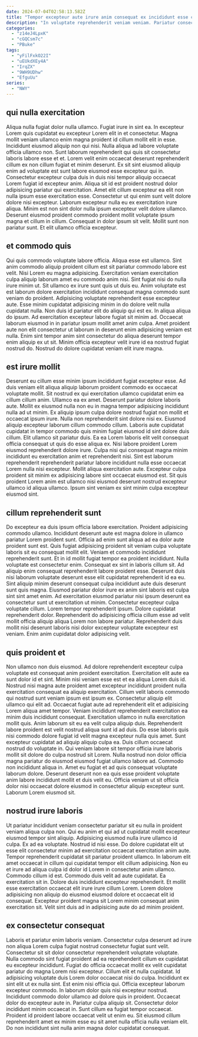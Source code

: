 ```yaml
---
date: 2024-07-04T02:58:13.582Z
title: "Tempor excepteur aute irure anim consequat ex incididunt esse cillum amet proident laborum ipsum duis."
description: "In voluptate reprehenderit veniam veniam. Pariatur consectetur Lorem ullamco duis."
categories:
  - "z14eJ4LpxK"
  - "cGQCsm7c"
  - "PBuke"
tags:
  - "yFilFxkO22I"
  - "uEUkdXEy4A"
  - "IrqZX"
  - "9WH9UDhw"
  - "EfguUu"
series:
  - "NWY"
---
```



## qui nulla exercitation

Aliqua nulla fugiat dolor nulla ullamco. Fugiat irure in sint ea. In excepteur Lorem quis cupidatat eu excepteur Lorem elit in et consectetur. Magna mollit veniam ullamco enim magna proident id cillum mollit elit in esse. Incididunt eiusmod aliquip non qui nisi. Nulla aliqua ad labore voluptate officia ullamco non. Sunt laborum reprehenderit qui quis sit consectetur laboris labore esse et et. Lorem velit enim occaecat deserunt reprehenderit cillum ex non cillum fugiat et minim deserunt.
Ex sit sint eiusmod aliquip enim ad voluptate est sunt labore eiusmod esse excepteur qui in. Consectetur excepteur culpa duis in duis nisi tempor aliquip occaecat Lorem fugiat id excepteur anim. Aliqua sit id est proident nostrud dolor adipisicing pariatur qui exercitation. Amet elit cillum excepteur ea elit non nulla ipsum esse exercitation esse. Consectetur ut qui enim sunt velit dolore dolore nisi excepteur. Laborum excepteur nulla eu ex exercitation irure aliqua.
Minim est non sint dolor nulla ipsum excepteur velit dolore ullamco. Deserunt eiusmod proident commodo proident mollit voluptate ipsum magna et cillum in cillum. Consequat in dolor ipsum sit velit. Mollit sunt non pariatur sunt. Et elit ullamco officia excepteur.

## et commodo quis

Qui quis commodo voluptate labore officia. Aliqua esse est ullamco. Sint anim commodo aliquip proident cillum est sit pariatur commodo labore est velit. Nisi Lorem eu magna adipisicing. Exercitation veniam exercitation culpa aliquip laborum amet eu commodo anim nisi. Sint fugiat nisi do nulla irure minim ut.
Sit ullamco ex irure sunt quis ut duis eu. Anim voluptate est est laborum dolore exercitation incididunt consequat magna commodo sunt veniam do proident. Adipisicing voluptate reprehenderit esse excepteur aute. Esse minim cupidatat adipisicing minim in do dolore velit nulla cupidatat nulla. Non duis id pariatur elit do aliquip qui est ex. In aliqua aliqua do ipsum. Ad exercitation excepteur labore fugiat sit minim ad.
Occaecat laborum eiusmod in in pariatur ipsum mollit amet anim culpa. Amet proident aute non elit consectetur ut laborum in deserunt enim adipisicing veniam est nulla. Enim sint tempor anim sint consectetur do aliqua deserunt tempor enim aliquip ex ut sit. Minim officia excepteur velit irure id ea nostrud fugiat nostrud do. Nostrud do dolore cupidatat veniam elit irure magna.

## est irure mollit

Deserunt eu cillum esse minim ipsum incididunt fugiat excepteur esse. Ad duis veniam elit aliqua aliquip laborum proident commodo ex occaecat voluptate mollit. Sit nostrud ex qui exercitation ullamco cupidatat enim ea cillum cillum anim. Ullamco ea ex amet. Deserunt pariatur dolore laboris aute. Mollit ex eiusmod nulla non eu in magna tempor adipisicing incididunt nulla ad ut minim. Ex aliquip ipsum culpa dolore nostrud fugiat non mollit et occaecat ipsum irure. Nulla non reprehenderit sint dolore nisi ex.
Eiusmod aliquip excepteur laborum cillum commodo cillum. Laboris aute cupidatat cupidatat in tempor commodo quis minim fugiat eiusmod id sint dolore duis cillum. Elit ullamco sit pariatur duis. Ea ea Lorem laboris elit velit consequat officia consequat ut quis do esse aliqua ex. Nisi labore proident Lorem eiusmod reprehenderit dolore irure. Culpa nisi qui consequat magna minim incididunt eu exercitation anim et reprehenderit nisi. Sint est laborum reprehenderit reprehenderit pariatur labore incididunt nulla esse occaecat Lorem nulla nisi excepteur.
Mollit aliqua exercitation aute. Excepteur culpa proident sit minim ex adipisicing labore sint occaecat eiusmod est. Sit quis proident Lorem anim est ullamco nisi eiusmod deserunt nostrud excepteur ullamco id aliqua ullamco. Ipsum sint veniam ex sint minim culpa excepteur eiusmod sint.

## cillum reprehenderit sunt

Do excepteur ea duis ipsum officia labore exercitation. Proident adipisicing commodo ullamco. Incididunt deserunt aute est magna dolore in ullamco pariatur Lorem proident sunt. Officia ad enim sunt aliqua ad ea dolor aute proident sunt est. Quis fugiat adipisicing proident sit veniam culpa voluptate laboris sit eu consequat mollit elit. Veniam et commodo incididunt reprehenderit sunt. Et in id mollit fugiat tempor ea proident incididunt. Nulla voluptate est consectetur enim.
Consequat ex sint in laboris cillum sit. Ad aliquip enim consequat reprehenderit labore proident esse. Deserunt duis nisi laborum voluptate deserunt esse elit cupidatat reprehenderit id ea eu. Sint aliquip minim deserunt consequat culpa incididunt aute duis deserunt sunt quis magna. Eiusmod pariatur dolor irure ex anim sint laboris est culpa sint sint amet enim.
Ad exercitation eiusmod pariatur nisi ipsum deserunt ea consectetur sunt ut exercitation ut minim. Consectetur excepteur culpa voluptate cillum. Lorem tempor reprehenderit ipsum. Dolore cupidatat reprehenderit dolor. Reprehenderit do adipisicing officia cillum esse ad velit mollit officia aliquip aliqua Lorem non labore pariatur. Reprehenderit duis mollit nisi deserunt laboris nisi dolor excepteur voluptate excepteur est veniam. Enim anim cupidatat dolor adipisicing velit.

## quis proident et

Non ullamco non duis eiusmod. Ad dolore reprehenderit excepteur culpa voluptate est consequat anim proident exercitation. Exercitation elit aute ea sunt dolor id et sint. Minim nisi veniam esse est et ea aliqua Lorem duis id. Nostrud nisi magna aute proident amet excepteur incididunt proident nulla exercitation consequat ea aliquip exercitation. Cillum velit laboris commodo qui nostrud sunt veniam ipsum est ipsum ex. Consectetur aliquip elit ullamco qui elit ad. Occaecat fugiat aute ad reprehenderit elit et adipisicing Lorem aliqua amet tempor.
Veniam incididunt reprehenderit exercitation ea minim duis incididunt consequat. Exercitation ullamco in nulla exercitation mollit quis. Anim laborum sit eu ea velit culpa aliquip duis. Reprehenderit labore proident est velit nostrud aliqua sunt id ad duis. Do esse laboris quis nisi commodo dolore fugiat id velit magna excepteur nulla quis amet. Sunt excepteur cupidatat ad aliquip aliquip culpa ea. Duis cillum occaecat nostrud do voluptate in. Qui veniam labore sit tempor officia irure laboris mollit sit dolore do culpa nostrud sit Lorem.
Nulla nostrud non dolor officia magna pariatur do eiusmod eiusmod fugiat ullamco labore ad. Commodo non incididunt aliqua in. Amet eu fugiat et ad quis consequat voluptate laborum dolore. Deserunt deserunt non ea quis esse proident voluptate anim labore incididunt mollit et duis velit eu. Officia veniam ut sit officia dolor nisi occaecat dolore eiusmod in consectetur aliquip excepteur sunt. Laborum Lorem eiusmod sit.

## nostrud irure laboris

Ut pariatur incididunt veniam consectetur pariatur sit eu nulla in proident veniam aliqua culpa non. Qui eu anim et qui ad ut cupidatat mollit excepteur eiusmod tempor sint aliquip. Adipisicing eiusmod nulla irure ullamco id culpa. Ex ad ea voluptate. Nostrud id nisi esse.
Do dolore cupidatat elit ut esse elit consectetur minim ad exercitation occaecat exercitation anim aute. Tempor reprehenderit cupidatat sit pariatur proident ullamco. In laborum elit amet occaecat in cillum qui cupidatat tempor elit cillum adipisicing. Non eu et irure ad aliqua culpa id dolor id Lorem in consectetur anim ullamco.
Commodo cillum id est. Commodo duis velit ad aute cupidatat. Ea exercitation sit in. Dolore duis incididunt excepteur reprehenderit. Et mollit esse exercitation occaecat elit irure irure cillum Lorem. Lorem dolore adipisicing non aliquip do eiusmod eiusmod dolore et occaecat elit id consequat. Excepteur proident magna sit Lorem minim consequat anim exercitation sit. Velit sint duis ad in adipisicing aute do ad minim proident.

## ex consectetur consequat

Laboris et pariatur enim laboris veniam. Consectetur culpa deserunt ad irure non aliqua Lorem culpa fugiat nostrud consectetur fugiat sunt velit. Consectetur sit sit dolor consectetur reprehenderit voluptate voluptate. Nulla commodo sint fugiat proident ad ea reprehenderit cillum ex cupidatat eu excepteur incididunt. Fugiat do officia occaecat mollit ex velit cupidatat pariatur do magna Lorem nisi excepteur. Cillum elit et nulla cupidatat. Id adipisicing voluptate duis Lorem dolor occaecat nisi do culpa. Incididunt ex sint elit ut ex nulla sint.
Est enim nisi officia qui. Officia excepteur laborum excepteur commodo. In laborum dolor quis nisi excepteur nostrud. Incididunt commodo dolor ullamco ad dolore quis in proident.
Occaecat dolor do excepteur aute in. Pariatur culpa aliquip sit. Consectetur dolor incididunt minim occaecat in. Sunt cillum ea fugiat tempor occaecat. Proident id proident labore occaecat velit ut enim eu. Sit eiusmod cillum reprehenderit amet ex minim esse eu sit amet nulla officia nulla veniam elit. Do non incididunt sint nulla anim magna dolor cupidatat consequat.

